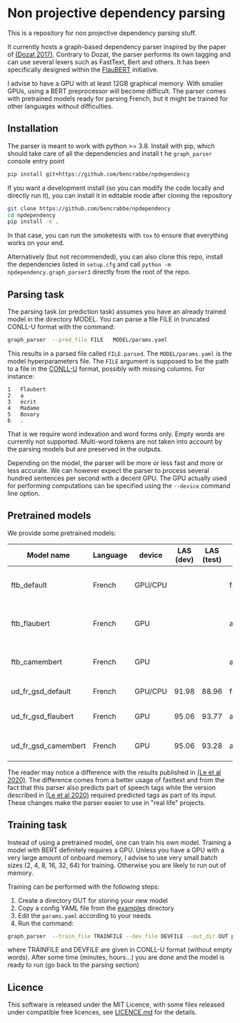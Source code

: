Non projective dependency parsing
=================================

This is a repository for non projective dependency parsing stuff.

It currently hosts a graph-based dependency parser inspired by the paper of
[(Dozat 2017)](https://nlp.stanford.edu/pubs/dozat2017deep.pdf). Contrary to Dozat, the parser
performs its own tagging and can use several lexers such as FastText, Bert and others. It has been
specifically designed within the [FlauBERT](https://github.com/getalp/Flaubert) initiative.

I advise to have a GPU with at least 12GB graphical memory. With smaller GPUs, using a BERT
preprocessor will become difficult. The parser comes with pretrained models ready for parsing
French, but it might be trained for other languages without difficulties.

## Installation

The parser is meant to work with python >= 3.8. Install with pip, which should take care of all the
dependencies and install t he `graph_parser` console entry point

```sh
pip install git+https://github.com/bencrabbe/npdependency
```

If you want a development install (so you can modify the code locally and directly run it), you can
install it in editable mode after cloning the repository

```sh
git clone https://github.com/bencrabbe/npdependency
cd npdependency
pip install -e .
```

In that case, you can run the smoketests with `tox` to ensure that everything works on your end.

Alternatively (but not recommended), you can also clone this repo, install the dependencies listed
in `setup.cfg` and call `python -m npdependency.graph_parser3` directly from the root of the repo.

## Parsing task

The parsing task (or prediction task) assumes you have an already trained model in the directory
MODEL. You can parse a file FILE in truncated CONLL-U format with the command:

```sh
graph_parser  --pred_file FILE   MODEL/params.yaml
```

This results in a parsed file called `FILE.parsed`. The `MODEL/params.yaml` is the model
hyperparameters file. The `FILE` argument is supposed to be the path to a file in the
[CONLL-U](https://universaldependencies.org/format.html) format, possibly with missing columns. For
instance:

```conllu
1	Flaubert
2	a
3	écrit
4	Madame
5	Bovary
6	.
```

That is we require word indexation and word forms only. Empty words are currently not supported.
Multi-word tokens are not taken into account by the parsing models but are preserved in the outputs.

Depending on the model, the parser will be more or less fast and more or less accurate. We can
however expect the parser to process several hundred sentences per second with a decent GPU. The GPU
actually used for performing computations can be specified using the `--device` command line option.

## Pretrained models

We provide some pretrained models:

| Model name          | Language | device  | LAS (dev) | LAS (test) | speed   | Comment                                            | Download link                                                                                                     |
| ------------------- | -------- | ------- | --------- | ---------- | ------- | -------------------------------------------------- | ----------------------------------------------------------------------------------------------------------------- |
| ftb_default         | French   | GPU/CPU |           |            | fast    | French treebank + fasttext                         | pretrained model coming soon                                                                                      |
| ftb_flaubert        | French   | GPU     |           |            | average | FlaubertBase+French treebank + fasttext            | pretrained model coming soon                                                                                      |
| ftb_camembert       | French   | GPU     |           |            | average | camembert+French treebank + fasttext               | pretrained model coming soon                                                                                      |
| ud_fr_gsd_default   | French   | GPU/CPU | 91.98     | 88.96      | fast    | UD French GSD 2.6 + fasttext                       | [download model](https://github.com/bencrabbe/npdependency/releases/download/v0.2.0dev0/ud_fr_gsd_default.tar.gz) |
| ud_fr_gsd_flaubert  | French   | GPU     | 95.06     | 93.77      | average | flaubert_base_cased + UD French GSD 2.6 + fasttext | [download model](https://sharedocs.huma-num.fr/wl/?id=sAARm9xFNdITZArRYn2qF9UUTj0KqBtu)                           |
| ud_fr_gsd_camembert | French   | GPU     | 95.06     | 93.28      | average | camembert-base + UD French GSD 2.6 + fasttext      | [download model](https://sharedocs.huma-num.fr/wl/?id=DrKZLgdikOI5TZoVLfcykRLEmUUyLoBN)                           |

The reader may notice a difference with the results published in [(Le et al
2020)](https://arxiv.org/abs/1912.05372). The difference comes from a better usage of fasttext and
from the fact that this parser also predicts part of speech tags while the version described in [(Le
et al 2020)](https://arxiv.org/abs/1912.05372) required predicted tags as part of its input. These
changes make the parser easier to use in "real life" projects.

## Training task

Instead of using a pretrained model, one can train his own model. Training a model with BERT
definitely requires a GPU. Unless you have a GPU with a very large amount of onboard memory, I
advise to use very small batch sizes (2, 4, 8, 16, 32, 64) for training. Otherwise you are likely to
run out of memory.

Training can be performed with the following steps:

1. Create a directory OUT for storing your new model
2. Copy a config YAML file from the [examples](examples) directory
3. Edit the `params.yaml` according to your needs
4. Run the command:

```sh
graph_parser  --train_file TRAINFILE --dev_file DEVFILE --out_dir OUT params.yaml
```

where TRAINFILE and DEVFILE are given in CONLL-U format (without empty words). After some time
(minutes, hours…) you are done and the model is ready to run (go back to the parsing section)

## Licence

This software is released under the MIT Licence, with some files released under compatible free
licences, see [LICENCE.md](LICENCE.md) for the details.
